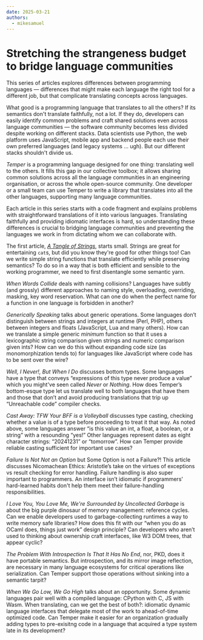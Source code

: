 ```yaml
---
date: 2025-03-21
authors:
  - mikesamuel
---
```


# Stretching the strangeness budget to bridge language communities

This series of articles explores differences between programming
languages &mdash; differences that might make each language the right
tool for a different job, but that complicate translating concepts
across languages.

What good is a programming language that translates to all the others?
If its semantics don't translate faithfully, not a lot. If they do,
developers can easily identify common problems and craft shared
solutions even across language communities &mdash; the software
community becomes less divided despite working on different
stacks. Data scientists use Python, the web platform uses JavaScript,
mobile app and backend people each use their own preferred languages
(and legacy systems … ugh). But our different stacks shouldn't divide us.

*Temper* is a programming language designed for one thing: translating
well to the others.  It fills this gap in our collective toolbox; it
allows sharing common solutions across all the language communities in
an engineering organisation, or across the whole open-source
community. One developer or a small team can use Temper to write a
library that translates into all the other languages, supporting many
language communities.

Each article in this series starts with a code fragment and explains
problems with straightforward translations of it into various
languages. Translating faithfully and providing idiomatic interfaces
is hard, so understanding these differences is crucial to bridging
language communities and preventing the languages we work in from
dictating whom we can collaborate with.

<!-- more -->

The first article, [*A Tangle of Strings*](./tangle-of-strings.md),
starts small.  Strings are great for entertaining `cat`s, but did you
know they're good for other things too! Can we write simple string
functions that translate efficiently while preserving semantics? To do
so in a way that is both efficient and sensible to the working
programmer, we need to first disentangle some semantic yarn.

*When Words Collide* deals with naming collisions? Languages have
subtly (and grossly) different approaches to naming style,
overloading, overriding, masking, key word reservation. What can one
do when the perfect name for a function in one language is forbidden
in another?

*Generically Speaking* talks about generic operations. Some languages
don’t distinguish between strings and integers at runtime (Perl, PHP),
others between integers and floats (JavaScript, Lua and many
others). How can we translate a simple generic *minimum* function so
that it uses a lexicographic string comparison given strings and
numeric comparison given ints? How can we do this without expanding
code size (as monomorphization tends to) for languages like JavaScript
where code has to be sent over the wire?

*Well, I Never!, But When I Do* discusses bottom types. Some languages
have a type that conveys “expressions of this type never produce a
value” which you might've seen called *Never* or *Nothing*. How does
Temper’s bottom-esque type let us translate well to both languages that
have them and those that don’t and avoid producing translations that
trip up “Unreachable code” compiler checks.

*Cast Away: TFW Your BFF is a Volleyball* discusses type casting,
checking whether a value is of a type before proceeding to treat it
that way. As noted above, some languages answer “is this value an int,
a float, a boolean, or a string” with a resounding “yes!” Other
languages represent dates as eight character strings: “20241231” or
“tomorrow”. How can Temper provide reliable casting sufficient for
important use cases?

*Failure Is Not Not an Option* but Some Option is not a Failure?! This
article discusses Nicomachean Ethics: Aristotle’s take on the virtues
of exceptions vs result checking for error handling. Failure handling
is also super important to programmers. An interface isn’t idiomatic
if programmers' hard-learned habits don't help them meet their
failure-handling responsibilities.

*I Love You, You Love Me, We're Surrounded by Uncollected Garbage* is
about the big purple dinosaur of memory management: reference
cycles. Can we enable developers used to garbage-collecting runtimes a
way to write memory safe libraries? How does this fit with our “when
you do as OCaml does, things just work” design principle? Can
developers who aren’t used to thinking about ownership craft
interfaces, like W3 DOM trees, that appear cyclic?

*The Problem With Introspection Is That It Has No End*, nor, PKD, does
it have portable semantics. But introspection, and its mirror image
reflection, are necessary in many language ecosystems for critical
operations like serialization. Can Temper support those operations
without sinking into a semantic tarpit?

*When We Go Low, We Go High* talks about an opportunity. Some dynamic
languages pair well with a compiled language: CPython with C, JS with
Wasm. When translating, can we get the best of both?: idiomatic
dynamic language interfaces that delegate most of the work to
ahead-of-time optimized code. Can Temper make it easier for an
organization gradually adding types to pre-exisitng code in a language
that acquired a type system late in its development?
